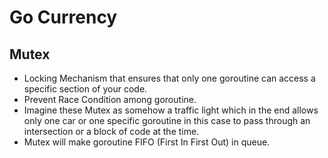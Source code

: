 # Go Currency

## Mutex

- Locking Mechanism that ensures that only one goroutine can access a specific section of your code.
- Prevent Race Condition among goroutine.
- Imagine these Mutex as somehow a traffic light which in the end allows only one car or 
  one specific goroutine in this case to pass through an intersection or a block of code at the time.
- Mutex will make goroutine FIFO (First In First Out) in queue.
